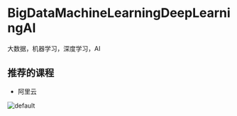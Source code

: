 # BigDataMachineLearningDeepLearningAI
大数据，机器学习，深度学习，AI


## 推荐的课程

- 阿里云

![default](https://user-images.githubusercontent.com/11325103/50554995-47f65d80-0d00-11e9-9852-97eebf04b42c.png)
